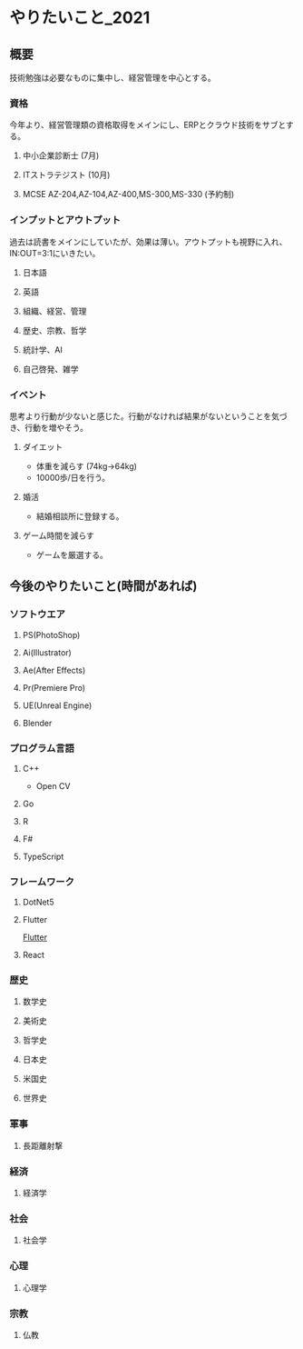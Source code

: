 # やりたいこと_2021 #

## 概要 ##

技術勉強は必要なものに集中し、経営管理を中心とする。

### 資格 ###

今年より、経営管理類の資格取得をメインにし、ERPとクラウド技術をサブとする。

1. 中小企業診断士 (7月)

1. ITストラテジスト (10月)

1. MCSE AZ-204,AZ-104,AZ-400,MS-300,MS-330 (予約制)

### インプットとアウトプット ###

過去は読書をメインにしていたが、効果は薄い。アウトプットも視野に入れ、IN:OUT=3:1にいきたい。

1. 日本語

1. 英語

1. 組織、経営、管理

1. 歴史、宗教、哲学

1. 統計学、AI

1. 自己啓発、雑学

### イベント ###

思考より行動が少ないと感じた。行動がなければ結果がないということを気づき、行動を増やそう。

1. ダイエット

   * 体重を減らす (74kg->64kg)
   * 10000歩/日を行う。

1. 婚活

   * 結婚相談所に登録する。

1. ゲーム時間を減らす

   * ゲームを厳選する。

## 今後のやりたいこと(時間があれば) ##

### ソフトウエア ###

1. PS(PhotoShop)

1. Ai(Illustrator)

1. Ae(After Effects)

1. Pr(Premiere Pro)

1. UE(Unreal Engine)

1. Blender

### プログラム言語 ###

1. C++

   * Open CV

1. Go

1. R

1. F#

1. TypeScript

### フレームワーク ###

1. DotNet5

1. Flutter

   [Flutter](https://flutter.dev/)

1. React

### 歴史 ###

1. 数学史

1. 美術史

1. 哲学史

1. 日本史

1. 米国史

1. 世界史

### 軍事 ###

1. 長距離射撃

### 経済 ###

1. 経済学

### 社会 ###

1. 社会学

### 心理 ###

1. 心理学

### 宗教 ###

1. 仏教
